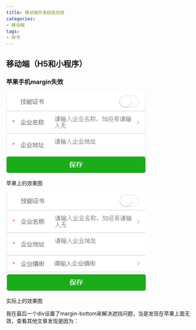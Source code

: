 ```yaml
---
title: 移动端开发经验总结
categories:
- 移动端
tags:
- 命令
---
```

## 移动端（H5和小程序）

### 苹果手机margin失效

![图片](/source/images/1.png)

苹果上的效果图

![图片](/source/images/2.png)

实际上的效果图

我在最后一个div设置了margin-bottom来解决遮挡问题，当是发现在苹果上面无效，查看其他文章发现是因为：







